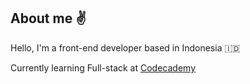 ## About me :v:

Hello, I'm a front-end developer based in Indonesia :indonesia:

Currently learning Full-stack at [Codecademy](https://www.codecademy.com/learn/paths/full-stack-engineer-career-path) 

<!--
and three.js with [this guy](https://github.com/brunosimon) in [here](https://threejs-journey.com/) 🌱
-->

<!-- Check out my [three.js journey](https://izamghali.github.io/threejs-practice/) as well! -->

<!--  :sassy_man: [my portfolio](https://izam-ghali.webflow.io/) -->
<!-- 
[![GitHub Streak](https://github-readme-streak-stats.herokuapp.com?user=izamghali&theme=transparent&fire=6FEBDE&ring=EB8604&currStreakNum=6FEBDE&sideNums=EBEBEB&dates=EBEBEB&sideLabels=EBEBEB&currStreakLabel=EB8604)](https://git.io/streak-stats)
-->

<!--
**izamghali/izamghali** is a ✨ _special_ ✨ repository because its `README.md` (this file) appears on your GitHub profile.

Here are some ideas to get you started:

- 🔭 I’m currently working on ...
- 🌱 I’m currently learning ...
- 👯 I’m looking to collaborate on ...
- 🤔 I’m looking for help with ...
- 💬 Ask me about ...
- 📫 How to reach me: ...
- 😄 Pronouns: ...
- ⚡ Fun fact: ...
-->
